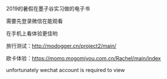 2019的暑假在墨子谷实习做的电子书


需要先登录微信在能观看 

在手机上看体验更佳哟


旅行测试：http://modogger.cn/project2/main/

欧卡体验：https://momo.mogomiyou.com.cn/Rachel/main/index


unfortunately wechat account is required to view 
